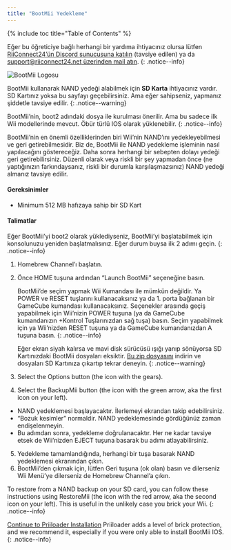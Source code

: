 ```yaml
---
title: "BootMii Yedekleme"
---
```


{% include toc title="Table of Contents" %}

Eğer bu öğreticiye bağlı herhangi bir yardıma ihtiyacınız olursa lütfen [RiiConnect24’ün Discord sunucusuna katılın](https://discord.gg/rc24) (tavsiye edilen) ya da [support@riiconnect24.net üzerinden mail atın](mailto:support@riiconnect24.net).
{: .notice--info}

![BootMii Logosu](/images/bootmii.png)

BootMii kullanarak NAND yedeği alabilmek için **SD Karta** ihtiyacınız vardır. SD Kartınız yoksa bu sayfayı geçebilirsiniz. Ama eğer sahipseniz, yapmanız şiddetle tavsiye edilir.
{: .notice--warning}

BootMii’nin, boot2 adındaki dosya ile kurulması önerilir. Ama bu sadece ilk Wii modellerinde mevcut. Öbür türlü IOS olarak yüklenebilir.
{: .notice--info}

BootMii’nin en önemli özelliklerinden biri Wii’nin NAND’ını yedekleyebilmesi ve geri getirebilmesidir. Biz de, BootMii ile NAND yedekleme işleminin nasıl yapılacağını göstereceğiz. Daha sonra herhangi bir sebepten dolayı yedeği geri getirebilirsiniz. Düzenli olarak veya riskli bir şey yapmadan önce (ne yaptığınızın farkındaysanız, riskli bir durumla karşılaşmazsınız) NAND yedeği almanız tavsiye edilir.

#### Gereksinimler
* Minimum 512 MB hafızaya sahip bir SD Kart

#### Talimatlar
Eğer BootMii’yi boot2 olarak yüklediyseniz, BootMii’yi başlatabilmek için konsolunuzu yeniden başlatmalısınız. Eğer durum buysa ilk 2 adımı geçin.
{: .notice--info}
1. Homebrew Channel’ı başlatın.
2. Önce HOME tuşuna ardından “Launch BootMii” seçeneğine basın.

    BootMii’de seçim yapmak Wii Kumandası ile mümkün değildir. Ya POWER ve RESET tuşlarını kullanacaksınız ya da 1. porta bağlanan bir GameCube kumandası kullanacaksınız. Seçenekler arasında geçiş yapabilmek için Wii’nizin POWER tuşuna (ya da GameCube kumandanızın +Kontrol Tuşlarınızdan sağ tuşa) basın. Seçim yapabilmek için ya Wii’nizden RESET tuşuna ya da GameCube kumandanızdan A tuşuna basın.
    {: .notice--info}


    Eğer ekran siyah kalırsa ve mavi disk sürücüsü ışığı yanıp sönüyorsa SD Kartınızdaki BootMii dosyaları eksiktir. [Bu zip dosyasını](https://static.hackmii.com/bootmii_sd_files.zip) indirin ve dosyaları SD Kartınıza çıkartıp tekrar deneyin.
    {: .notice--warning}

3. Select the Options button (the icon with the gears).
4. Select the BackupMii button (the icon with the green arrow, aka the first icon on your left).
- NAND yedeklemesi başlayacaktır. İlerlemeyi ekrandan takip edebilirsiniz.
- “Bozuk kesimler” normaldir. NAND yedeklemesinde gördüğünüz zaman endişelenmeyin.
- Bu adımdan sonra, yedekleme doğrulanacaktır. Her ne kadar tavsiye etsek de Wii’nizden EJECT tuşuna basarak bu adımı atlayabilirsiniz.
5. Yedekleme tamamlandığında, herhangi bir tuşa basarak NAND yedeklemesi ekranından çıkın.
6. BootMii’den çıkmak için, lütfen Geri tuşuna (ok olan) basın ve dilerseniz Wii Menü’ye dilerseniz de Homebrew Channel’a çıkın.

To restore from a NAND backup on your SD card, you can follow these instructions using RestoreMii (the icon with the red arrow, aka the second icon on your left). This is useful in the unlikely case you brick your Wii.
{: .notice--info}

[Continue to Priiloader Installation](priiloader) Priiloader adds a level of brick protection, and we recommend it, especially if you were only able to install BootMii IOS.
{: .notice--info}
